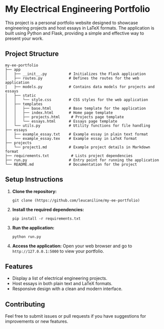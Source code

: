 # My Electrical Engineering Portfolio

This project is a personal portfolio website designed to showcase engineering projects and host essays in LaTeX formats. The application is built using Python and Flask, providing a simple and effective way to present your work.

## Project Structure

```
my-ee-portfolio
├── app
│   ├── __init__.py          # Initializes the Flask application
│   ├── routes.py            # Defines the routes for the web application
│   ├── models.py            # Contains data models for projects and essays
│   ├── static
│   │   └── style.css        # CSS styles for the web application
│   ├── templates
│   │   ├── base.html        # Base template for the application
│   │   ├── index.html       # Home page template
│   │   ├── projects.html     # Projects page template
│   │   └── essays.html      # Essays page template
│   └── utils.py             # Utility functions for file handling
├── essays
│   ├── example_essay.txt    # Example essay in plain text format
│   └── example_essay.tex    # Example essay in LaTeX format
├── projects
│   └── project1.md          # Example project details in Markdown format
├── requirements.txt          # Lists project dependencies
├── run.py                   # Entry point for running the application
└── README.md                # Documentation for the project
```

## Setup Instructions

1. **Clone the repository:**

   ```
   git clone (https://github.com/leucaniline/my-ee-portfolio)
   ```

2. **Install the required dependencies:**

   ```
   pip install -r requirements.txt
   ```

3. **Run the application:**

   ```
   python run.py
   ```

4. **Access the application:**
   Open your web browser and go to `http://127.0.0.1:5000` to view your portfolio.

## Features

- Display a list of electrical engineering projects.
- Host essays in both plain text and LaTeX formats.
- Responsive design with a clean and modern interface.

## Contributing

Feel free to submit issues or pull requests if you have suggestions for improvements or new features.
